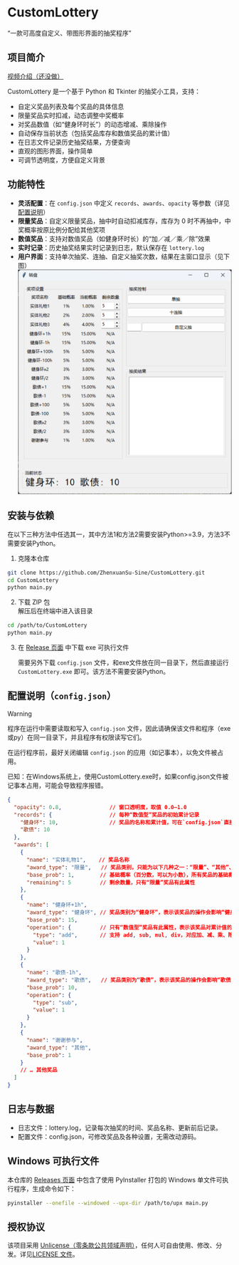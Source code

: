 # CustomLottery

“一款可高度自定义、带图形界面的抽奖程序”

## 项目简介
[视频介绍（还没做）]()

CustomLottery 是一个基于 Python 和 Tkinter 的抽奖小工具，支持：

- 自定义奖品列表及每个奖品的具体信息
- 限量奖品实时扣减，动态调整中奖概率
- 对奖品数值（如“健身环时长”）的动态增减、乘除操作
- 自动保存当前状态（包括奖品库存和数值奖品的累计值）
- 在日志文件记录历史抽奖结果，方便查询
- 直观的图形界面，操作简单
- 可调节透明度，方便自定义背景

## 功能特性

- **灵活配置**：在 `config.json` 中定义 `records`、`awards`、`opacity` 等参数（详见[配置说明](#配置说明configjson)）
- **限量奖品**：自定义限量奖品，抽中时自动扣减库存，库存为 0 时不再抽中，中奖概率按原比例分配给其他奖项
- **数值奖品**：支持对数值奖品（如健身环时长）的“加／减／乘／除”效果  
- **实时记录**：历史抽奖结果实时记录到日志，默认保存在 `lottery.log`  
- **用户界面**：支持单次抽奖、连抽、自定义抽奖次数，结果在主窗口显示（见下图）![界面截图](screenshot.png)

## 安装与依赖
在以下三种方法中任选其一，其中方法1和方法2需要安装Python>=3.9，方法3不需要安装Python。
1. 克隆本仓库  
```bash
git clone https://github.com/ZhenxuanSu-Sine/CustomLottery.git
cd CustomLottery
python main.py
```
2. 下载 ZIP 包  
    解压后在终端中进入该目录
```bash
cd /path/to/CustomLottery
python main.py
```

3. 在 [Release 页面](https://github.com/ZhenxuanSu-Sine/CustomLottery/releases/latest) 中下载 exe 可执行文件 
   
    需要另外下载 `config.json` 文件，和exe文件放在同一目录下，然后直接运行 `CustomLottery.exe` 即可。该方法不需要安装Python。

## 配置说明（`config.json`）
> [!Warning]
> 程序在运行中需要读取和写入 `config.json` 文件，因此请确保该文件和程序（exe或py）在同一目录下，并且程序有权限读写它们。
> 
> 在运行程序前，最好关闭编辑 `config.json` 的应用（如记事本），以免文件被占用。
> 
> 已知：在Windows系统上，使用CustomLottery.exe时，如果config.json文件被记事本占用，可能会导致程序报错。
```json
{
  "opacity": 0.8,               // 窗口透明度，取值 0.0–1.0
  "records": {                  // 每种“数值型”奖品的初始累计记录
    "健身环": 10,                // 奖品的名称和累计值，可在`config.json`直接修改以设定初始值
    "歌债": 10
  },
  "awards": [
    {
      "name": "实体礼物1",    // 奖品名称
      "award_type": "限量",   // 奖品类别，只能为以下几种之一：“限量”、“其他”、records 中定义的奖品名称（本例子中，为“健身环”和“歌债”）
      "base_prob": 1,        // 基础概率（百分数，可以为小数），所有奖品的基础概率之和必须为100
      "remaining": 5         // 剩余数量，只有“限量”奖品有此属性
    },
    {
      "name": "健身环+1h",
      "award_type": "健身环", // 奖品类别为“健身环”，表示该奖品的操作会影响“健身环”记录
      "base_prob": 15,
      "operation": {         // 只有“数值型”奖品有此属性，表示该奖品对累计值的操作
        "type": "add",       // 支持 add, sub, mul, div，对应加、减、乘、除（向下取整），
        "value": 1
      }
    },
    {
      "name": "歌债-1h",
      "award_type": "歌债",   // 奖品类别为“歌债”，表示该奖品的操作会影响“歌债”记录
      "base_prob": 10,
      "operation": {
        "type": "sub",       
        "value": 1
      }
    },
    {
      "name": "谢谢参与",
      "award_type": "其他",
      "base_prob": 1
    }
    // … 其他奖品
  ]
}
```

## 日志与数据
- 日志文件：lottery.log，记录每次抽奖的时间、奖品名称、更新前后记录。
- 配置文件：config.json，可修改奖品及各种设置，无需改动源码。

## Windows 可执行文件

本仓库的 [Releases 页面](https://github.com/ZhenxuanSu-Sine/CustomLottery/releases/latest) 中包含了使用 PyInstaller 打包的 Windows 单文件可执行程序，生成命令如下：

```bash
pyinstaller --onefile --windowed --upx-dir /path/to/upx main.py
```

## 授权协议
该项目采用 [Unlicense（零条款公共领域声明）](https://unlicense.org/)，任何人可自由使用、修改、分发。详见[LICENSE 文件](LICENSE)。
